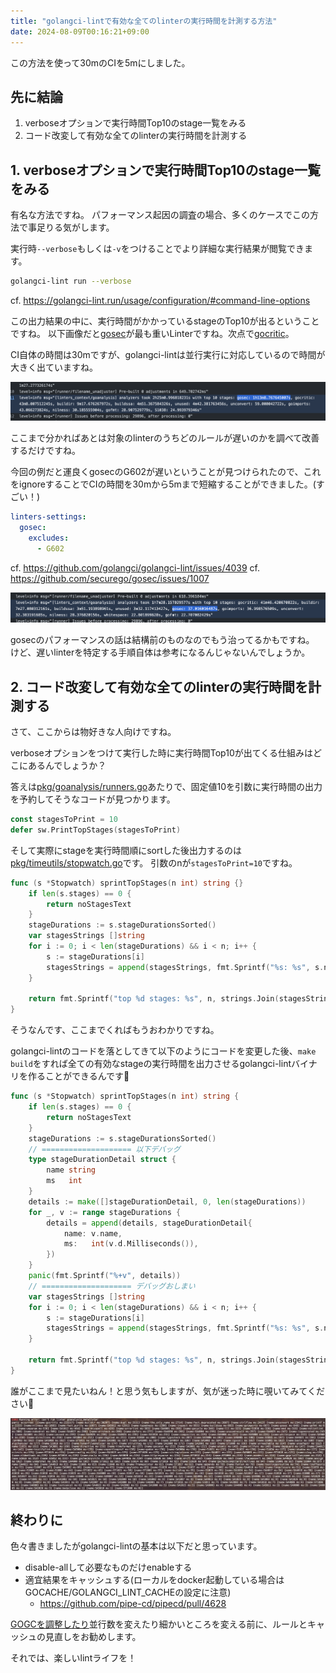 ```yaml
---
title: "golangci-lintで有効な全てのlinterの実行時間を計測する方法"
date: 2024-08-09T00:16:21+09:00
---
```


この方法を使って30mのCIを5mにしました。

<!--more-->

## 先に結論

1. verboseオプションで実行時間Top10のstage一覧をみる
2. コード改変して有効な全てのlinterの実行時間を計測する

## 1. verboseオプションで実行時間Top10のstage一覧をみる

有名な方法ですね。 パフォーマンス起因の調査の場合、多くのケースでこの方法で事足りる気がします。

実行時`--verbose`もしくは`-v`をつけることでより詳細な実行結果が閲覧できます。
```sh
golangci-lint run --verbose
```
cf. https://golangci-lint.run/usage/configuration/#command-line-options

この出力結果の中に、実行時間がかかっているstageのTop10が出るということですね。
以下画像だと[gosec](https://github.com/securego/gosec)が最も重いLinterですね。次点で[gocritic](https://github.com/go-critic/go-critic)。

CI自体の時間は30mですが、golangci-lintは並行実行に対応しているので時間が大きく出ていますね。

![before.png](before.png)


ここまで分かればあとは対象のlinterのうちどのルールが遅いのかを調べて改善するだけですね。

今回の例だと運良くgosecのG602が遅いということが見つけられたので、これをignoreすることでCIの時間を30mから5mまで短縮することができました。(すごい！)
```yaml
linters-settings:
  gosec:
    excludes:
      - G602
```
cf. https://github.com/golangci/golangci-lint/issues/4039
cf. https://github.com/securego/gosec/issues/1007

![after.png](after.png)

gosecのパフォーマンスの話は結構前のものなのでもう治ってるかもですね。
けど、遅いlinterを特定する手順自体は参考になるんじゃないんでしょうか。


## 2. コード改変して有効な全てのlinterの実行時間を計測する

さて、ここからは物好きな人向けですね。

verboseオプションをつけて実行した時に実行時間Top10が出てくる仕組みはどこにあるんでしょうか？

答えは[pkg/goanalysis/runners.go](https://github.com/golangci/golangci-lint/blob/a9ea7d32dc8eb641d67d720f9a5415247ab3bc1b/pkg/goanalysis/runners.go#L36)あたりで、固定値10を引数に実行時間の出力を予約してそうなコードが見つかります。
```go
const stagesToPrint = 10
defer sw.PrintTopStages(stagesToPrint)
```

そして実際にstageを実行時間順にsortした後出力するのは[pkg/timeutils/stopwatch.go](https://github.com/golangci/golangci-lint/blob/a9ea7d32dc8eb641d67d720f9a5415247ab3bc1b/pkg/timeutils/stopwatch.go)です。
引数のnが`stagesToPrint=10`ですね。
```go
func (s *Stopwatch) sprintTopStages(n int) string {}
    if len(s.stages) == 0 {
        return noStagesText
    }
    stageDurations := s.stageDurationsSorted()
    var stagesStrings []string
    for i := 0; i < len(stageDurations) && i < n; i++ {
        s := stageDurations[i]
        stagesStrings = append(stagesStrings, fmt.Sprintf("%s: %s", s.name, s.d))
    }

    return fmt.Sprintf("top %d stages: %s", n, strings.Join(stagesStrings, ", "))
}
```

そうなんです、ここまでくればもうおわかりですね。

golangci-lintのコードを落としてきて以下のようにコードを変更した後、`make build`をすれば全ての有効なstageの実行時間を出力させるgolangci-lintバイナリを作ることができるんです👏
```go
func (s *Stopwatch) sprintTopStages(n int) string {
	if len(s.stages) == 0 {
		return noStagesText
	}
	stageDurations := s.stageDurationsSorted()
	// ==================== 以下デバッグ
	type stageDurationDetail struct {
		name string
		ms   int
	}
	details := make([]stageDurationDetail, 0, len(stageDurations))
	for _, v := range stageDurations {
		details = append(details, stageDurationDetail{
			name: v.name,
			ms:   int(v.d.Milliseconds()),
		})
	}
	panic(fmt.Sprintf("%+v", details))
	// ==================== デバッグおしまい
	var stagesStrings []string
	for i := 0; i < len(stageDurations) && i < n; i++ {
		s := stageDurations[i]
		stagesStrings = append(stagesStrings, fmt.Sprintf("%s: %s", s.name, s.d))
	}

	return fmt.Sprintf("top %d stages: %s", n, strings.Join(stagesStrings, ", "))
}
```

誰がここまで見たいねん！と思う気もしますが、気が迷った時に覗いてみてください🙆

![img.png](img.png)


## 終わりに

色々書きましたがgolangci-lintの基本は以下だと思っています。

- disable-allして必要なものだけenableする
- 適宜結果をキャッシュする(ローカルをdocker起動している場合はGOCACHE/GOLANGCI_LINT_CACHEの設定に注意)
  - https://github.com/pipe-cd/pipecd/pull/4628


[GOGCを調整したり](https://golangci-lint.run/product/performance/)並行数を変えたり細かいところを変える前に、ルールとキャッシュの見直しをお勧めします。

それでは、楽しいlintライフを！
